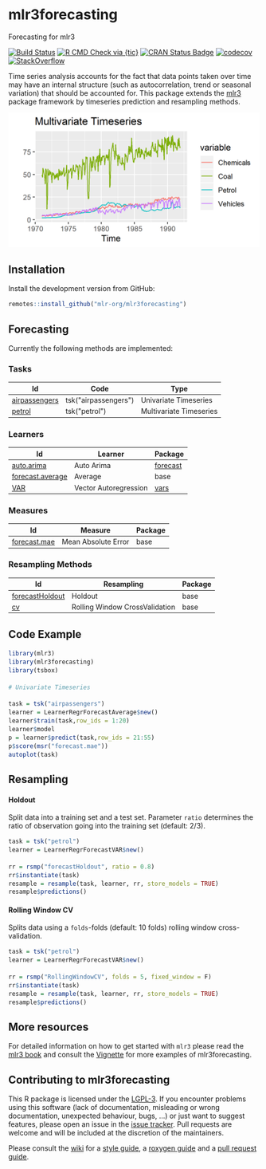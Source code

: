 # mlr3forecasting

Forecasting for mlr3

<!-- badges: start -->
[![Build Status](https://img.shields.io/travis/mlr-org/mlr3forecasting/master?label=Linux&logo=travis&style=flat-square)](https://travis-ci.org/mlr-org/mlr3forecasting)
[![R CMD Check via {tic}](https://img.shields.io/github/workflow/status/mlr-org/mlr3forecasting/R%20CMD%20Check%20via%20%7Btic%7D?logo=github&label=R%20CMD%20Check%20via%20{tic}&style=flat-square)](https://github.com/mlr-org/mlr3forecasting/actions)
[![CRAN Status Badge](https://www.r-pkg.org/badges/version-ago/mlr3forecasting)](https://cran.r-project.org/package=mlr3forecasting)
[![codecov](https://codecov.io/gh/mlr-org/mlr3forecasting/branch/master/graph/badge.svg)](https://codecov.io/gh/mlr-org/mlr3forecasting)
[![StackOverflow](https://img.shields.io/badge/stackoverflow-mlr3-orange.svg)](https://stackoverflow.com/questions/tagged/mlr3)
<!-- badges: end -->

Time series analysis accounts for the fact that data points taken over time may have an internal structure (such as autocorrelation, trend or seasonal variation) that should be accounted for. This package extends the [mlr3](https://github.com/mlr-org/mlr3) package
framework by timeseries prediction and resampling methods.

![](man/multi_timeseries.png)<!-- .element height="50%" width="50%" -->

## Installation

Install the development version from
GitHub:

``` r
remotes::install_github("mlr-org/mlr3forecasting")
```

## Forecasting
Currently the following methods are implemented:

### Tasks

| Id                                                                                          | Code                 | Type                    |
|---------------------------------------------------------------------------------------------|----------------------|-------------------------|
| [airpassengers](https://mlr3forecasting.mlr-org.com/reference/mlr_tasks_airpassengers.html) | tsk("airpassengers") | Univariate Timeseries   |
| [petrol](https://mlr3forecasting.mlr-org.com/reference/mlr_tasks_petrol.html)               | tsk("petrol")        | Multivariate Timeseries |

### Learners

| Id                                                                                               | Learner               | Package                                                 |
|--------------------------------------------------------------------------------------------------|-----------------------|---------------------------------------------------------|
| [auto.arima](https://mlr3forecasting.mlr-org.com/reference/mlr_learners_regr.AutoArima.html)     | Auto Arima            | [forecast](https://cran.r-project.org/package=forecast) |
| [forecast.average](https://mlr3forecasting.mlr-org.com/reference/mlr_learners_regr.Average.html) | Average               | base                                                    |
| [VAR](https://mlr3forecasting.mlr-org.com/reference/mlr_learners_regr.VAR.html)                  | Vector Autoregression | [vars](https://cran.r-project.org/package=vars)         |


### Measures

| Id                                                                                           | Measure             | Package |
|----------------------------------------------------------------------------------------------|---------------------|---------|
| [forecast.mae](https://mlr3forecasting.mlr-org.com/reference/mlr_measures_forecast.mae.html) | Mean Absolute Error | base    |

### Resampling Methods

| Id                                                                                                    | Resampling                     | Package |
|-------------------------------------------------------------------------------------------------------|--------------------------------|---------|
| [forecastHoldout](https://mlr3forecasting.mlr-org.com/reference/mlr_resamplings_forecastHoldout.html) | Holdout                        | base    |
| [cv](https://mlr3forecasting.mlr-org.com/reference/mlr_resamplings_RollingWindowCV.html)              | Rolling Window CrossValidation | base    |



## Code Example

```r
library(mlr3)
library(mlr3forecasting)
library(tsbox)

# Univariate Timeseries

task = tsk("airpassengers")
learner = LearnerRegrForecastAverage$new()
learner$train(task,row_ids = 1:20)
learner$model
p = learner$predict(task,row_ids = 21:55)
p$score(msr("forecast.mae"))
autoplot(task)
```

## Resampling

#### Holdout 

Split data into a training set and a test set.
Parameter `ratio` determines the ratio of observation going into the training set (default: 2/3).

```r
task = tsk("petrol")
learner = LearnerRegrForecastVAR$new()

rr = rsmp("forecastHoldout", ratio = 0.8)
rr$instantiate(task)
resample = resample(task, learner, rr, store_models = TRUE)
resample$predictions()
```

#### Rolling Window CV 

Splits data using a `folds`-folds (default: 10 folds) rolling window cross-validation.

```r
task = tsk("petrol")
learner = LearnerRegrForecastVAR$new()

rr = rsmp("RollingWindowCV", folds = 5, fixed_window = F)
rr$instantiate(task)
resample = resample(task, learner, rr, store_models = TRUE)
resample$predictions()
```

## More resources

For detailed information on how to get started with `mlr3` please read the 
[mlr3 book](https://mlr3book.mlr-org.com/) and consult the
[Vignette](https://mlr3forecasting.mlr-org.com/articles/vignettes.html) for more examples of mlr3forecasting.



## Contributing to mlr3forecasting

This R package is licensed under the
[LGPL-3](https://www.gnu.org/licenses/lgpl-3.0.en.html). If you
encounter problems using this software (lack of documentation,
misleading or wrong documentation, unexpected behaviour, bugs, …) or
just want to suggest features, please open an issue in the [issue
tracker](https://github.com/mlr-org/mlr3/issues). Pull requests are
welcome and will be included at the discretion of the maintainers.

Please consult the [wiki](https://github.com/mlr-org/mlr3/wiki/) for a
[style guide](https://github.com/mlr-org/mlr3/wiki/Style-Guide), a
[roxygen guide](https://github.com/mlr-org/mlr3/wiki/Roxygen-Guide) and
a [pull request
guide](https://github.com/mlr-org/mlr3/wiki/PR-Guidelines).
